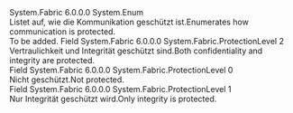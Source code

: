 <Type Name="ProtectionLevel" FullName="System.Fabric.ProtectionLevel">
  <TypeSignature Language="C#" Value="public enum ProtectionLevel" />
  <TypeSignature Language="ILAsm" Value=".class public auto ansi sealed ProtectionLevel extends System.Enum" />
  <TypeSignature Language="DocId" Value="T:System.Fabric.ProtectionLevel" />
  <TypeSignature Language="VB.NET" Value="Public Enum ProtectionLevel" />
  <TypeSignature Language="F#" Value="type ProtectionLevel = " />
  <AssemblyInfo>
    <AssemblyName>System.Fabric</AssemblyName>
    <AssemblyVersion>6.0.0.0</AssemblyVersion>
  </AssemblyInfo>
  <Base>
    <BaseTypeName>System.Enum</BaseTypeName>
  </Base>
  <Docs>
    <summary>
      <para><span data-ttu-id="b9767-101">Listet auf, wie die Kommunikation geschützt ist.</span><span class="sxs-lookup"><span data-stu-id="b9767-101">Enumerates how communication is protected.</span></span></para>
    </summary>
    <remarks>To be added.</remarks>
  </Docs>
  <Members>
    <Member MemberName="EncryptAndSign">
      <MemberSignature Language="C#" Value="EncryptAndSign" />
      <MemberSignature Language="ILAsm" Value=".field public static literal valuetype System.Fabric.ProtectionLevel EncryptAndSign = int32(2)" />
      <MemberSignature Language="DocId" Value="F:System.Fabric.ProtectionLevel.EncryptAndSign" />
      <MemberSignature Language="VB.NET" Value="EncryptAndSign" />
      <MemberSignature Language="F#" Value="EncryptAndSign = 2" Usage="System.Fabric.ProtectionLevel.EncryptAndSign" />
      <MemberType>Field</MemberType>
      <AssemblyInfo>
        <AssemblyName>System.Fabric</AssemblyName>
        <AssemblyVersion>6.0.0.0</AssemblyVersion>
      </AssemblyInfo>
      <ReturnValue>
        <ReturnType>System.Fabric.ProtectionLevel</ReturnType>
      </ReturnValue>
      <MemberValue>2</MemberValue>
      <Docs>
        <summary>
          <para><span data-ttu-id="b9767-102">Vertraulichkeit und Integrität geschützt sind.</span><span class="sxs-lookup"><span data-stu-id="b9767-102">Both confidentiality and integrity are protected.</span></span></para>
        </summary>
      </Docs>
    </Member>
    <Member MemberName="None">
      <MemberSignature Language="C#" Value="None" />
      <MemberSignature Language="ILAsm" Value=".field public static literal valuetype System.Fabric.ProtectionLevel None = int32(0)" />
      <MemberSignature Language="DocId" Value="F:System.Fabric.ProtectionLevel.None" />
      <MemberSignature Language="VB.NET" Value="None" />
      <MemberSignature Language="F#" Value="None = 0" Usage="System.Fabric.ProtectionLevel.None" />
      <MemberType>Field</MemberType>
      <AssemblyInfo>
        <AssemblyName>System.Fabric</AssemblyName>
        <AssemblyVersion>6.0.0.0</AssemblyVersion>
      </AssemblyInfo>
      <ReturnValue>
        <ReturnType>System.Fabric.ProtectionLevel</ReturnType>
      </ReturnValue>
      <MemberValue>0</MemberValue>
      <Docs>
        <summary>
          <para><span data-ttu-id="b9767-103">Nicht geschützt.</span><span class="sxs-lookup"><span data-stu-id="b9767-103">Not protected.</span></span></para>
        </summary>
      </Docs>
    </Member>
    <Member MemberName="Sign">
      <MemberSignature Language="C#" Value="Sign" />
      <MemberSignature Language="ILAsm" Value=".field public static literal valuetype System.Fabric.ProtectionLevel Sign = int32(1)" />
      <MemberSignature Language="DocId" Value="F:System.Fabric.ProtectionLevel.Sign" />
      <MemberSignature Language="VB.NET" Value="Sign" />
      <MemberSignature Language="F#" Value="Sign = 1" Usage="System.Fabric.ProtectionLevel.Sign" />
      <MemberType>Field</MemberType>
      <AssemblyInfo>
        <AssemblyName>System.Fabric</AssemblyName>
        <AssemblyVersion>6.0.0.0</AssemblyVersion>
      </AssemblyInfo>
      <ReturnValue>
        <ReturnType>System.Fabric.ProtectionLevel</ReturnType>
      </ReturnValue>
      <MemberValue>1</MemberValue>
      <Docs>
        <summary>
          <para><span data-ttu-id="b9767-104">Nur Integrität geschützt wird.</span><span class="sxs-lookup"><span data-stu-id="b9767-104">Only integrity is protected.</span></span></para>
        </summary>
      </Docs>
    </Member>
  </Members>
</Type>